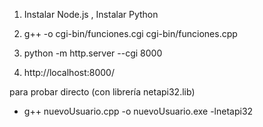 
1. Instalar Node.js , Instalar Python 

2. g++ -o cgi-bin/funciones.cgi cgi-bin/funciones.cpp

3. python -m http.server --cgi 8000

4. http://localhost:8000/



para probar directo (con librería netapi32.lib)

- g++ nuevoUsuario.cpp -o nuevoUsuario.exe -lnetapi32